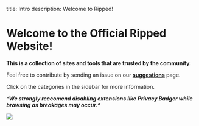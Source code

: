 title: Intro
description: Welcome to Ripped!

# Welcome to the Official Ripped Website!

**This is a collection of sites and tools that are trusted by the community.**

Feel free to contribute by sending an issue on our [**suggestions**](https://github.com/rippedpiracy/suggestions) page.

Click on the categories in the sidebar for more information.

**_^We strongly reccomend disabling extensions like Privacy Badger while browsing as breakages may occur.^_**  

![](https://i.imgur.com/fBcZaCz.png)
